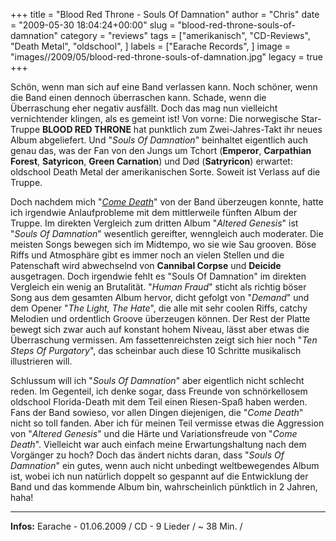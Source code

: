 +++
title = "Blood Red Throne - Souls Of Damnation"
author = "Chris"
date = "2009-05-30 18:04:24+00:00"
slug = "blood-red-throne-souls-of-damnation"
category = "reviews"
tags = ["amerikanisch", "CD-Reviews", "Death Metal", "oldschool", ]
labels = ["Earache Records", ]
image = "images//2009/05/blood-red-throne-souls-of-damnation.jpg"
legacy = true
+++

Schön, wenn man sich auf eine Band verlassen kann. Noch schöner, wenn die Band einen dennoch überraschen kann. Schade, wenn die Überraschung eher negativ ausfällt. Doch das mag nun vielleicht vernichtender klingen, als es gemeint ist!
Von vorne: Die norwegische Star-Truppe **BLOOD RED THRONE** hat punktlich zum Zwei-Jahres-Takt ihr neues Album abgeliefert. Und "_Souls Of Damnation_" beinhaltet eigentlich auch genau das, was der Fan von den Jungs um Tchort (**Emperor**, **Carpathian Forest**, **Satyricon**, **Green Carnation**) und Død (**Satryricon**) erwartet: oldschool Death Metal der amerikanischen Sorte. Soweit ist Verlass auf die Truppe.

Doch nachdem mich "<a href="http://necroslaughter.de/2008/10/blood-red-throne-come-death/">_Come Death_</a>" von der Band überzeugen konnte, hatte ich irgendwie Anlaufprobleme mit dem mittlerweile fünften Album der Truppe. Im direkten Vergleich zum dritten Album "_Altered Genesis_" ist "_Souls Of Damnation_" wesentlich gereifter, wenngleich auch moderater. Die meisten Songs bewegen sich im Midtempo, wo sie wie Sau grooven. Böse Riffs und Atmosphäre gibt es immer noch an vielen Stellen und die Patenschaft wird abwechselnd von **Cannibal Corpse** und **Deicide** ausgetragen. Doch irgendwie fehlt es "Souls Of Damnation" im direkten Vergleich ein wenig an Brutalität.
"_Human Fraud_" sticht als richtig böser Song aus dem gesamten Album hervor, dicht gefolgt von "_Demand_" und dem Opener "_The Light, The Hate_", die alle mit sehr coolen Riffs, catchy Melodien und ordentlich Groove überzeugen können. Der Rest der Platte bewegt sich zwar auch auf konstant hohem Niveau, lässt aber etwas die Überraschung vermissen. Am fassettenreichsten zeigt sich hier noch "_Ten Steps Of Purgatory_", das scheinbar auch diese 10 Schritte musikalisch illustrieren will.

Schlussum will ich "_Souls Of Damnation_" aber eigentlich nicht schlecht reden. Im Gegenteil, ich denke sogar, dass Freunde von schnörkellosem oldschool Florida-Death mit dem Teil einen Riesen-Spaß haben werden. Fans der Band sowieso, vor allen Dingen diejenigen, die "_Come Death_" nicht so toll fanden. Aber ich für meinen Teil vermisse etwas die Aggression von "_Altered Genesis_" und die Härte und Variationsfreude von "_Come Death_". Vielleicht war auch einfach meine Erwartungshaltung nach dem Vorgänger zu hoch? Doch das ändert nichts daran, dass "_Souls Of Damnation_" ein gutes, wenn auch nicht unbedingt weltbewegendes Album ist, wobei ich nun natürlich doppelt so gespannt auf die Entwicklung der Band und das kommende Album bin, wahrscheinlich pünktlich in 2 Jahren, haha!






---
**Infos:**
Earache - 01.06.2009 / 
CD - 9 Lieder / ~ 38 Min. / 
